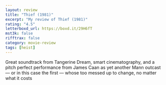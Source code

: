 ```yaml
---
layout: review
title: "Thief (1981)"
excerpt: "My review of Thief (1981)"
rating: "4.5"
letterboxd_url: https://boxd.it/29H6fT
mst3k: false
rifftrax: false
category: movie-review
tags: [heist]
---
```


Great soundtrack from Tangerine Dream, smart cinematography, and a pitch perfect performance from James Caan as yet another Mann outcast — or in this case the first — whose too messed up to change, no matter what it costs
